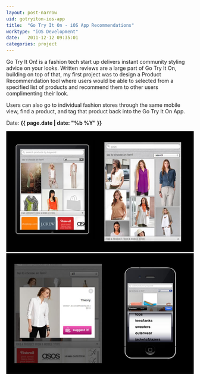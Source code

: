 ```yaml
---
layout: post-narrow
uid: gotryiton-ios-app
title:  "Go Try It On - iOS App Recommendations"
worktype: "iOS Development"
date:   2011-12-12 09:35:01
categories: project
---
```


<p>
	Go Try It On! is a fashion tech start up delivers instant community styling advice on your looks.
	Written reviews are a large part of Go Try It On, building on top of that, my first project was to design a Product Recommendation tool where users would be able to selected from a specified list of products and recommend them to other users complimenting their look.
</p>
<p>
	Users can also go to individual fashion stores through the same mobile view, find a product, and tag that product back into the Go Try It On App.
</p>

<p class="meta">Date: <strong>{{ page.date | date: "%b %Y" }}</strong></p>

<div class="showcase">
	<img src="/img/gotryiton-ios-app/gtio-product-rec.jpg" alt="gtio-product-rec">
	<img src="/img/gotryiton-ios-app/gtio-product-rec-2.jpg" alt="gtio-product-rec-2">
</div>